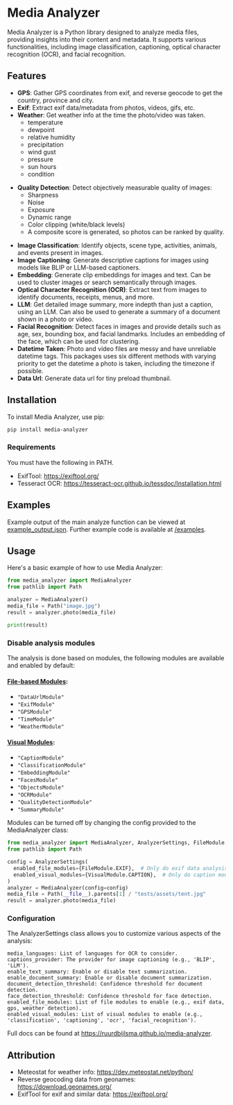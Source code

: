 # Media Analyzer

Media Analyzer is a Python library designed to analyze media files, providing insights into their
content and metadata. It supports various functionalities, including image classification,
captioning, optical character recognition (OCR), and facial recognition.

## Features

- **GPS**: Gather GPS coordinates from exif, and reverse geocode to get the country, province and
  city.
- **Exif**: Extract exif data/metadata from photos, videos, gifs, etc.
- **Weather**: Get weather info at the time the photo/video was taken.
    * temperature
    * dewpoint
    * relative humidity
    * precipitation
    * wind gust
    * pressure
    * sun hours
    * condition

* **Quality Detection**: Detect objectively measurable quality of images:
    * Sharpness
    * Noise
    * Exposure
    * Dynamic range
    * Color clipping (white/black levels)
    * A composite score is generated, so photos can be ranked by quality.

- **Image Classification**: Identify objects, scene type, activities, animals, and events present in
  images.
- **Image Captioning**: Generate descriptive captions for images using models like BLIP or
  LLM-based captioners.
- **Embedding**: Generate clip embeddings for images and text. Can be used to cluster images or
  search semantically through images.
- **Optical Character Recognition (OCR)**: Extract text from images to identify documents, receipts,
  menus, and more.
- **LLM**: Get detailed image summary, more indepth than just a caption, using an LLM. Can also be
  used to generate a summary of a document shown in a photo or video.
- **Facial Recognition**: Detect faces in images and provide details such as age, sex, bounding box,
  and facial landmarks. Includes an embedding of the face, which can be used for clustering.
- **Datetime Taken**: Photo and video files are messy and have unreliable datetime tags. This
  packages uses six different methods with varying priority to get the datetime a photo is taken,
  including the timezone if possible.
- **Data Url**: Generate data url for tiny preload thumbnail.

## Installation

To install Media Analyzer, use pip:

```bash
pip install media-analyzer
```

### Requirements

You must have the following in PATH.

* ExifTool: https://exiftool.org/
* Tesseract OCR: https://tesseract-ocr.github.io/tessdoc/Installation.html

## Examples

Example output of the main analyze function can be viewed
at [example_output.json](https://github.com/RuurdBijlsma/media-analyzer/blob/main/examples/example_output.json).
Further example code is available
at [/examples](https://github.com/RuurdBijlsma/media-analyzer/tree/main/examples).

## Usage

Here's a basic example of how to use Media Analyzer:

```python
from media_analyzer import MediaAnalyzer
from pathlib import Path

analyzer = MediaAnalyzer()
media_file = Path("image.jpg")
result = analyzer.photo(media_file)

print(result)
```

### Disable analysis modules

The analysis is done based on modules, the following modules are available and enabled by default:

#### [File-based Modules](https://ruurdbijlsma.github.io/media-analyzer/media_analyzer.html#FileModule):

* `"DataUrlModule"`
* `"ExifModule"`
* `"GPSModule"`
* `"TimeModule"`
* `"WeatherModule"`

#### [Visual Modules](https://ruurdbijlsma.github.io/media-analyzer/media_analyzer.html#VisualModule):

* `"CaptionModule"`
* `"ClassificationModule"`
* `"EmbeddingModule"`
* `"FacesModule"`
* `"ObjectsModule"`
* `"OCRModule"`
* `"QualityDetectionModule"`
* `"SummaryModule"`

Modules can be turned off by changing the config provided to the MediaAnalyzer class:

```python
from media_analyzer import MediaAnalyzer, AnalyzerSettings, FileModule, VisualModule
from pathlib import Path

config = AnalyzerSettings(
  enabled_file_modules={FileModule.EXIF},  # Only do exif data analysis on file
  enabled_visual_modules={VisualModule.CAPTION},  # Only do caption module as visual module
)
analyzer = MediaAnalyzer(config=config)
media_file = Path(__file__).parents[1] / "tests/assets/tent.jpg"
result = analyzer.photo(media_file)
```

### Configuration

The AnalyzerSettings class allows you to customize various aspects of the analysis:

    media_languages: List of languages for OCR to consider.
    captions_provider: The provider for image captioning (e.g., 'BLIP', 'LLM').
    enable_text_summary: Enable or disable text summarization.
    enable_document_summary: Enable or disable document summarization.
    document_detection_threshold: Confidence threshold for document detection.
    face_detection_threshold: Confidence threshold for face detection.
    enabled_file_modules: List of file modules to enable (e.g., exif data, gps, weather detection).
    enabled_visual_modules: List of visual modules to enable (e.g., 'classification', 'captioning', 'ocr', 'facial_recognition').

Full docs can be found at https://ruurdbijlsma.github.io/media-analyzer.

## Attribution

* Meteostat for weather info: https://dev.meteostat.net/python/
* Reverse geocoding data from geonames: https://download.geonames.org/
* ExifTool for exif and similar data: https://exiftool.org/